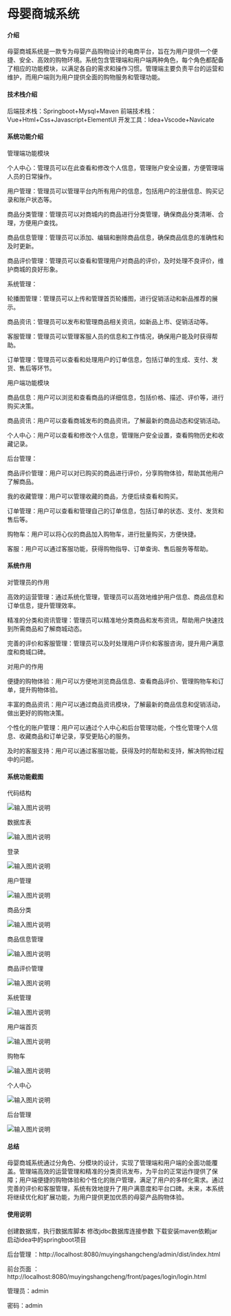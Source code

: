 # 母婴商城系统

#### 介绍
母婴商城系统是一款专为母婴产品购物设计的电商平台，旨在为用户提供一个便捷、安全、高效的购物环境。系统包含管理端和用户端两种角色，每个角色都配备了相应的功能模块，以满足各自的需求和操作习惯。管理端主要负责平台的运营和维护，而用户端则为用户提供全面的购物服务和管理功能。

#### 技术栈介绍

后端技术栈：Springboot+Mysql+Maven
前端技术栈：Vue+Html+Css+Javascript+ElementUI
开发工具：Idea+Vscode+Navicate


#### 系统功能介绍

管理端功能模块

个人中心：管理员可以在此查看和修改个人信息，管理账户安全设置，方便管理端人员的日常操作。

用户管理：管理员可以管理平台内所有用户的信息，包括用户的注册信息、购买记录和账户状态等。

商品分类管理：管理员可以对商城内的商品进行分类管理，确保商品分类清晰、合理，方便用户查找。

商品信息管理：管理员可以添加、编辑和删除商品信息，确保商品信息的准确性和及时更新。

商品评价管理：管理员可以查看和管理用户对商品的评价，及时处理不良评价，维护商城的良好形象。

系统管理：

轮播图管理：管理员可以上传和管理首页轮播图，进行促销活动和新品推荐的展示。

商品资讯：管理员可以发布和管理商品相关资讯，如新品上市、促销活动等。

客服管理：管理员可以管理客服人员的信息和工作情况，确保用户能及时获得帮助。

订单管理：管理员可以查看和处理用户的订单信息，包括订单的生成、支付、发货、售后等环节。

用户端功能模块

商品信息：用户可以浏览和查看商品的详细信息，包括价格、描述、评价等，进行购买决策。

商品资讯：用户可以查看商城发布的商品资讯，了解最新的商品动态和促销活动。

个人中心：用户可以查看和修改个人信息，管理账户安全设置，查看购物历史和收藏记录。

后台管理：

商品评价管理：用户可以对已购买的商品进行评价，分享购物体验，帮助其他用户了解商品。

我的收藏管理：用户可以管理收藏的商品，方便后续查看和购买。

订单管理：用户可以查看和管理自己的订单信息，包括订单的状态、支付、发货和售后等。

购物车：用户可以将心仪的商品加入购物车，进行批量购买，方便快捷。

客服：用户可以通过客服功能，获得购物指导、订单查询、售后服务等帮助。

#### 系统作用

对管理员的作用

高效的运营管理：通过系统化管理，管理员可以高效地维护用户信息、商品信息和订单信息，提升管理效率。

精准的分类和资讯管理：管理员可以精准地分类商品和发布资讯，帮助用户快速找到所需商品和了解商城动态。

完善的评价和客服管理：管理员可以及时处理用户评价和客服咨询，提升用户满意度和商城口碑。

对用户的作用

便捷的购物体验：用户可以方便地浏览商品信息、查看商品评价、管理购物车和订单，提升购物体验。

丰富的商品资讯：用户可以通过商品资讯模块，了解最新的商品信息和促销活动，做出更好的购物决策。

个性化的账户管理：用户可以通过个人中心和后台管理功能，个性化管理个人信息、收藏商品和订单记录，享受更贴心的服务。

及时的客服支持：用户可以通过客服功能，获得及时的帮助和支持，解决购物过程中的问题。

#### 系统功能截图

代码结构

![输入图片说明](images/07db29571a9cb85cb7a9f8d53c30040.png)

数据库表

![输入图片说明](images/dcbb4868c65fd14a826cb57e46d3c38.png)

登录

![输入图片说明](images/56d63c41b0d593dea5bae1b0be79e2a.png)

用户管理

![输入图片说明](images/7db692a9a839d87185e28feb765c1a5.png)

商品分类

![输入图片说明](images/7fc6e4468f4832d9e6372836152cce0.png)

商品信息管理

![输入图片说明](images/8038825cac7af781ef5c8a9d43b345d.png)

商品评价管理

![输入图片说明](images/dd918f512863ca4b85e1875e5e03c7d.png)

系统管理

![输入图片说明](images/4d960ad07c244f977d0ff82d94e60a7.png)

用户端首页

![输入图片说明](images/87ec9b30208693b1e2e660f0f5be8a3.png)

购物车

![输入图片说明](images/527869b9539625b9af834ca9db260fb.png)

个人中心

![输入图片说明](images/05206315166bd8a09a9dfa262635d35.png)

后台管理

![输入图片说明](images/ca889a97497782061ce637d0149e41f.png)

#### 总结

母婴商城系统通过分角色、分模块的设计，实现了管理端和用户端的全面功能覆盖。管理端高效的运营管理和精准的分类资讯发布，为平台的正常运作提供了保障；用户端便捷的购物体验和个性化的账户管理，满足了用户的多样化需求。通过完善的评价和客服管理，系统有效地提升了用户满意度和平台口碑。未来，本系统将继续优化和扩展功能，为用户提供更加优质的母婴产品购物体验。

#### 使用说明

创建数据库，执行数据库脚本 修改jdbc数据库连接参数 下载安装maven依赖jar 启动idea中的springboot项目

后台管理   ：http://localhost:8080/muyingshangcheng/admin/dist/index.html 

前台页面   ：http://localhost:8080/muyingshangcheng/front/pages/login/login.html  

管理员：admin

密码：admin     


